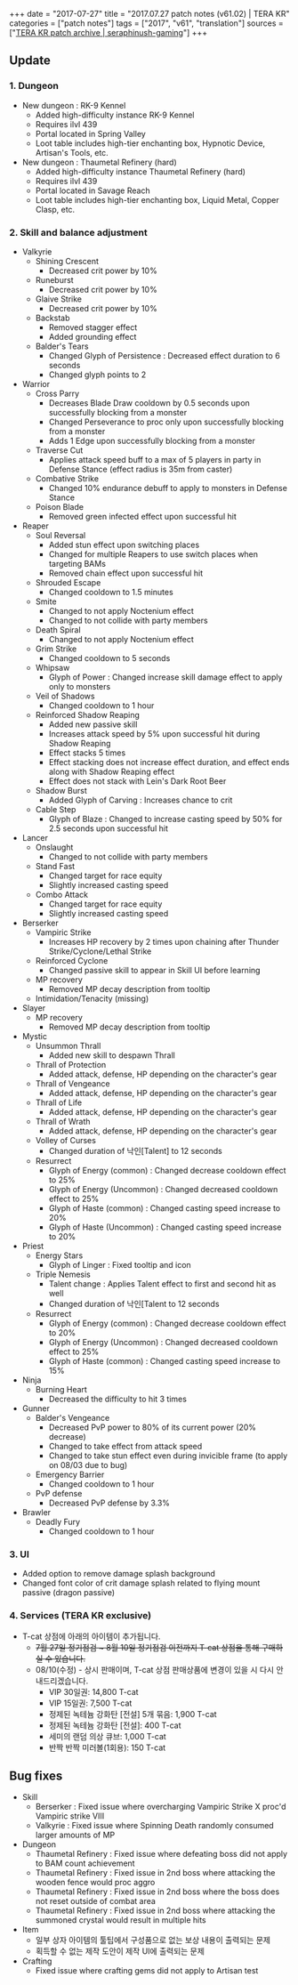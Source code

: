 +++
date = "2017-07-27"
title = "2017.07.27 patch notes (v61.02) | TERA KR"
categories = ["patch notes"]
tags = ["2017", "v61", "translation"]
sources = ["[TERA KR patch archive | seraphinush-gaming](/ko/patch/2017/v61-02)"]
+++

## Update

### **1.** Dungeon
- New dungeon : RK-9 Kennel
  - Added high-difficulty instance RK-9 Kennel
  - Requires ilvl 439
  - Portal located in Spring Valley
  - Loot table includes high-tier enchanting box, Hypnotic Device, Artisan's Tools, etc.
- New dungeon : Thaumetal Refinery (hard)
  - Added high-difficulty instance Thaumetal Refinery (hard)
  - Requires ilvl 439
  - Portal located in Savage Reach
  - Loot table includes high-tier enchanting box, Liquid Metal, Copper Clasp, etc.

### **2.** Skill and balance adjustment
- Valkyrie
  - Shining Crescent
    - Decreased crit power by 10%
  - Runeburst
    - Decreased crit power by 10%
  - Glaive Strike
    - Decreased crit power by 10%
  - Backstab
    - Removed stagger effect
    - Added grounding effect
  - Balder's Tears
    - Changed Glyph of Persistence : Decreased effect duration to 6 seconds
    - Changed glyph points to 2
- Warrior
  - Cross Parry
    - Decreases Blade Draw cooldown by 0.5 seconds upon successfully blocking from a monster
    - Changed Perseverance to proc only upon successfully blocking from a monster
    - Adds 1 Edge upon successfully blocking from a monster
  - Traverse Cut
    - Applies attack speed buff to a max of 5 players in party in Defense Stance (effect radius is 35m from caster)
  - Combative Strike
    - Changed 10% endurance debuff to apply to monsters in Defense Stance
  - Poison Blade
    - Removed green infected effect upon successful hit
- Reaper
  - Soul Reversal
    - Added stun effect upon switching places
    - Changed for multiple Reapers to use switch places when targeting BAMs
    - Removed chain effect upon successful hit
  - Shrouded Escape
    - Changed cooldown to 1.5 minutes
  - Smite
    - Changed to not apply Noctenium effect
    - Changed to not collide with party members
  - Death Spiral
    - Changed to not apply Noctenium effect
  - Grim Strike
    - Changed cooldown to 5 seconds
  - Whipsaw
    - Glyph of Power : Changed increase skill damage effect to apply only to monsters
  - Veil of Shadows
    - Changed cooldown to 1 hour
  - Reinforced Shadow Reaping
    - Added new passive skill
    - Increases attack speed by 5% upon successful hit during Shadow Reaping
    - Effect stacks 5 times
    - Effect stacking does not increase effect duration, and effect ends along with Shadow Reaping effect
    - Effect does not stack with Lein's Dark Root Beer
  - Shadow Burst
    - Added Glyph of Carving : Increases chance to crit
  - Cable Step
    - Glyph of Blaze : Changed to increase casting speed by 50% for 2.5 seconds upon successful hit
- Lancer
  - Onslaught
    - Changed to not collide with party members
  - Stand Fast
    - Changed target for race equity
    - Slightly increased casting speed
  - Combo Attack
    - Changed target for race equity
    - Slightly increased casting speed
- Berserker
  - Vampiric Strike
    - Increases HP recovery by 2 times upon chaining after Thunder Strike/Cyclone/Lethal Strike
  - Reinforced Cyclone
    - Changed passive skill to appear in Skill UI before learning
  - MP recovery
    - Removed MP decay description from tooltip
  - Intimidation/Tenacity (missing)
- Slayer
  - MP recovery
    - Removed MP decay description from tooltip
- Mystic
  - Unsummon Thrall
    - Added new skill to despawn Thrall
  - Thrall of Protection
    - Added attack, defense, HP depending on the character's gear
  - Thrall of Vengeance
    - Added attack, defense, HP depending on the character's gear
  - Thrall of Life
    - Added attack, defense, HP depending on the character's gear
  - Thrall of Wrath
    - Added attack, defense, HP depending on the character's gear
  - Volley of Curses
    - Changed duration of 낙인[Talent] to 12 seconds
  - Resurrect
    - Glyph of Energy (common) : Changed decrease cooldown effect to 25%
    - Glyph of Energy (Uncommon) : Changed decreased cooldown effect to 25%
    - Glyph of Haste (common) : Changed casting speed increase to 20%
    - Glyph of Haste (Uncommon) : Changed casting speed increase to 20%
- Priest
  - Energy Stars
    - Glyph of Linger : Fixed tooltip and icon
  - Triple Nemesis
    - Talent change : Applies Talent effect to first and second hit as well
    - Changed duration of 낙인[Talent to 12 seconds
  - Resurrect
    - Glyph of Energy (common) : Changed decrease cooldown effect to 20%
    - Glyph of Energy (Uncommon) : Changed decreased cooldown effect to 25%
    - Glyph of Haste (common) : Changed casting speed increase to 15%
- Ninja
  - Burning Heart
    - Decreased the difficulty to hit 3 times
- Gunner
  - Balder's Vengeance
    - Decreased PvP power to 80% of its current power (20% decrease)
    - Changed to take effect from attack speed
    - Changed to take stun effect even during invicible frame (to apply on 08/03 due to bug)
  - Emergency Barrier
    - Changed cooldown to 1 hour
  - PvP defense
    - Decreased PvP defense by 3.3%
- Brawler
  - Deadly Fury
    - Changed cooldown to 1 hour

### **3.** UI
- Added option to remove damage splash background
- Changed font color of crit damage splash related to flying mount passive (dragon passive)

### **4.** Services (TERA KR exclusive)
- T-cat 상점에 아래의 아이템이 추가됩니다.
  - ~~7월 27일 정기점검 ~ 8월 10일 정기점검 이전까지 T-cat 상점을 통해 구매하실 수 있습니다.~~
  - 08/10(수정) - 상시 판매이며, T-cat 상점 판매상품에 변경이 있을 시 다시 안내드리겠습니다. 
    - VIP 30일권: 14,800 T-cat
    - VIP 15일권: 7,500 T-cat
    - 정제된 녹테늄 강화탄 [전설] 5개 묶음: 1,900 T-cat
    - 정제된 녹테늄 강화탄 [전설]: 400 T-cat
    - 세미의 랜덤 의상 큐브: 1,000 T-cat
    - 반짝 반짝 미러볼(1회용): 150 T-cat

## Bug fixes

- Skill
  - Berserker : Fixed issue where overcharging Vampiric Strike X proc'd Vampiric strike VIII
  - Valkyrie : Fixed issue where Spinning Death randomly consumed larger amounts of MP
- Dungeon
  - Thaumetal Refinery : Fixed issue where defeating boss did not apply to BAM count achievement
  - Thaumetal Refinery : Fixed issue in 2nd boss where attacking the wooden fence would proc aggro
  - Thaumetal Refinery : Fixed issue in 2nd boss where the boss does not reset outside of combat area
  - Thaumetal Refinery : Fixed issue in 2nd boss where attacking the summoned crystal would result in multiple hits
- Item
  - 일부 상자 아이템의 툴팁에서 구성품으로 없는 보상 내용이 출력되는 문제
  - 획득할 수 없는 제작 도안이 제작 UI에 출력되는 문제
- Crafting
  - Fixed issue where crafting gems did not apply to Artisan test
